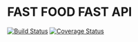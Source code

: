 #  FAST FOOD FAST API
[![Build Status](https://travis-ci.org/edmondsylar/Fast-Food-Food.svg?branch=master)](https://travis-ci.org/edmondsylar/Fast-Food-Food)
[![Coverage Status](https://coveralls.io/repos/github/edmondsylar/Fast-Food-Food/badge.svg?branch=master)](https://coveralls.io/github/edmondsylar/Fast-Food-Food?branch=master)

